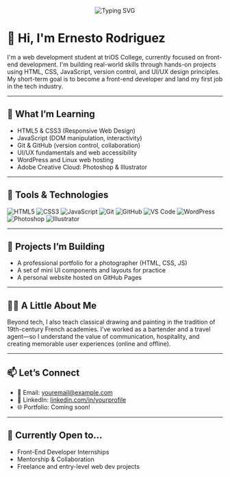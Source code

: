 <p align="center">
  <img src="https://readme-typing-svg.demolab.com?font=Fira+Code&size=25&pause=1000&color=F7DF1E&center=true&vCenter=true&width=435&lines=Focused.;Driven.;Creative.;Curious.;Resilient." alt="Typing SVG" />
</p>

# 👋 Hi, I'm Ernesto Rodriguez

I'm a web development student at triOS College, currently focused on front-end development. I'm building real-world skills through hands-on projects using HTML, CSS, JavaScript, version control, and UI/UX design principles. My short-term goal is to become a front-end developer and land my first job in the tech industry.

---

## 🎯 What I’m Learning

- HTML5 & CSS3 (Responsive Web Design)
- JavaScript (DOM manipulation, interactivity)
- Git & GitHub (version control, collaboration)
- UI/UX fundamentals and web accessibility
- WordPress and Linux web hosting
- Adobe Creative Cloud: Photoshop & Illustrator

---

## 🧰 Tools & Technologies

![HTML5](https://img.shields.io/badge/HTML5-E34F26?style=for-the-badge&logo=html5&logoColor=white)
![CSS3](https://img.shields.io/badge/CSS3-1572B6?style=for-the-badge&logo=css3&logoColor=white)
![JavaScript](https://img.shields.io/badge/JavaScript-F7DF1E?style=for-the-badge&logo=javascript&logoColor=black)
![Git](https://img.shields.io/badge/Git-F05032?style=for-the-badge&logo=git&logoColor=white)
![GitHub](https://img.shields.io/badge/GitHub-181717?style=for-the-badge&logo=github&logoColor=white)
![VS Code](https://img.shields.io/badge/VS%20Code-007ACC?style=for-the-badge&logo=visual-studio-code&logoColor=white)
![WordPress](https://img.shields.io/badge/WordPress-21759b?style=for-the-badge&logo=wordpress&logoColor=white)
![Photoshop](https://img.shields.io/badge/Adobe%20Photoshop-31A8FF?style=for-the-badge&logo=adobephotoshop&logoColor=white)
![Illustrator](https://img.shields.io/badge/Adobe%20Illustrator-FF9A00?style=for-the-badge&logo=adobeillustrator&logoColor=white)

---

## 📌 Projects I’m Building

- A professional portfolio for a photographer (HTML, CSS, JS)
- A set of mini UI components and layouts for practice
- A personal website hosted on GitHub Pages

---

## 👨‍🎨 A Little About Me

Beyond tech, I also teach classical drawing and painting in the tradition of 19th-century French academies. I’ve worked as a bartender and a travel agent—so I understand the value of communication, hospitality, and creating memorable user experiences (online and offline).

---

## 📫 Let’s Connect

- 📧 Email: [youremail@example.com](mailto:youremail@example.com)
- 💼 LinkedIn: [linkedin.com/in/yourprofile](https://linkedin.com/in/yourprofile)
- 🌐 Portfolio: Coming soon!

---

## 🚀 Currently Open to...

- Front-End Developer Internships  
- Mentorship & Collaboration  
- Freelance and entry-level web dev projects

